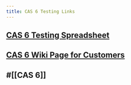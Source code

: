 ```yaml
---
title: CAS 6 Testing Links
---
```


## [CAS 6 Testing Spreadsheet](https://gtvault.sharepoint.com/sites/groups-iop/_layouts/15/Doc.aspx?OR=teams&action=edit&sourcedoc=%7B44F8D548-BC55-4017-8A02-0D63C083E862%7D)

## [CAS 6 Wiki Page for Customers](https://gtvault.sharepoint.com/sites/groups-iop/_layouts/15/Doc.aspx?OR=teams&action=edit&sourcedoc=%7B44F8D548-BC55-4017-8A02-0D63C083E862%7D)
## #[[CAS 6]]
